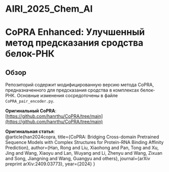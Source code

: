 # AIRI_2025_Chem_AI

# CoPRA Enhanced: Улучшенный метод предсказания сродства белок-РНК

## Обзор
Репозиторий содержит модифицированную версию метода CoPRA, предназначенного для предсказания сродства в комплексах белок-РНК. Основные изменения сосредоточены в файле `CoPRA_pair_encoder.py`.

**Оригинальный CoPRA**:  
[https://github.com/hanrthu/CoPRA/tree/main](https://github.com/hanrthu/CoPRA/tree/main)

**Оригинальная статья**:  
@article{han2024copra,
  title={CoPRA: Bridging Cross-domain Pretrained Sequence Models with Complex Structures for Protein-RNA Binding Affinity Prediction},
  author={Han, Rong and Liu, Xiaohong and Pan, Tong and Xu, Jing and Wang, Xiaoyu and Lan, Wuyang and Li, Zhenyu and Wang, Zixuan and Song, Jiangning and Wang, Guangyu and others},
  journal={arXiv preprint arXiv:2409.03773},
  year={2024}
}
